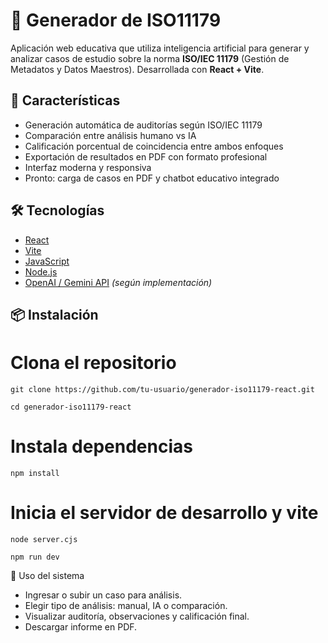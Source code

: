 # 🧠 Generador de ISO11179

Aplicación web educativa que utiliza inteligencia artificial para generar y analizar casos de estudio sobre la norma **ISO/IEC 11179** (Gestión de Metadatos y Datos Maestros). Desarrollada con **React + Vite**.

## 🚀 Características

- Generación automática de auditorías según ISO/IEC 11179
- Comparación entre análisis humano vs IA
- Calificación porcentual de coincidencia entre ambos enfoques
- Exportación de resultados en PDF con formato profesional
- Interfaz moderna y responsiva
- Pronto: carga de casos en PDF y chatbot educativo integrado

## 🛠️ Tecnologías

- [React](https://reactjs.org/)
- [Vite](https://vitejs.dev/)
- [JavaScript](https://developer.mozilla.org/en-US/docs/Web/JavaScript)
- [Node.js](https://nodejs.org/)
- [OpenAI / Gemini API](https://ai.google/discover/gemini/) *(según implementación)*

## 📦 Instalación


# Clona el repositorio
```
git clone https://github.com/tu-usuario/generador-iso11179-react.git
```
```
cd generador-iso11179-react
```

# Instala dependencias
```
npm install
```

# Inicia el servidor de desarrollo y vite 
```
node server.cjs
```

```
npm run dev
```


📄 Uso del sistema

- Ingresar o subir un caso para análisis.
- Elegir tipo de análisis: manual, IA o comparación.
- Visualizar auditoría, observaciones y calificación final.
- Descargar informe en PDF.